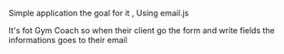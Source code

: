 Simple application the goal for it , Using email.js

It's fot Gym Coach so when their client go the form and write fields the informations goes to their email
